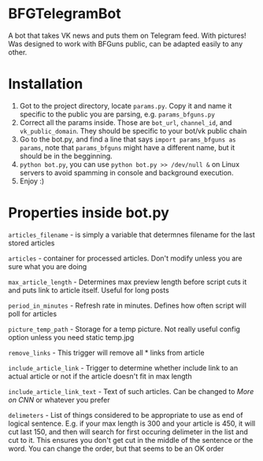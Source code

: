 # BFGTelegramBot
A bot that takes VK news and puts them on Telegram feed. With pictures! Was designed to work with BFGuns public, can be adapted
easily to any other. 

# Installation

1. Got to the project directory, locate `params.py`. Copy it and name it specific to the public you are parsing, e.g. `params_bfguns.py`
2. Correct all the params inside. Those are `bot_url`, `channel_id`, and `vk_public_domain`. They should be specific to your bot/vk public chain
3. Go to the bot.py, and find a line that says
```import params_bfguns as params```, note that `params_bfguns` might have a different name, but it should be in the begginning.
4. `python bot.py`, you can use `python bot.py >> /dev/null &` on Linux servers to avoid spamming in console and background execution.
5. Enjoy :)


# Properties inside bot.py

`articles_filename` - is simply a variable that determnes filename for the last stored articles

`articles` - container for processed articles. Don't modify unless you are sure what you are doing

`max_article_length` - Determines max preview length before script cuts it and puts link to article itself. Useful for long posts

`period_in_minutes` - Refresh rate in minutes. Defines how often script will poll for articles

`picture_temp_path` - Storage for a temp picture. Not really useful config option unless you need static temp.jpg

`remove_links` - This trigger will remove all <a>*</a> links from article

`include_article_link` - Trigger to determine whether include link to an actual article or not if the article doesn't fit in max length

`include_article_link_text` - Text of such articles. Can be changed to *More on CNN* or whatever you prefer

`delimeters` - List of things considered to be appropriate to use as end of logical sentence. E.g. if your max length is 300 and 
your article is 450, it will cut last 150, and then will search for first occuring delimeter in the list and cut to it. This ensures
you don't get cut in the middle of the sentence or the word. You can change the order, but that seems to be an OK order

